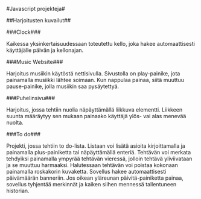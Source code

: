#Javascript projekteja#

##Harjoitusten kuvailut##

###Clock###

Kaikessa yksinkertaisuudessaan toteutettu kello, joka hakee automaattisesti käyttäjälle päivän ja kellonajan.

###Music Website###

Harjoitus musiikin käytöstä nettisivulla. Sivustolla on play-painike, jota painamalla musiikki lähtee soimaan. Kun nappulaa painaa, siitä muuttuu pause-painike, 
jolla musiikin saa pysäytettyä.

###Puhelinsivu###

Harjoitus, jossa tehtiin nuolia näpäyttämällä liikkuva elementti. Liikkeen suunta määräytyy sen mukaan painaako käyttäjä ylös- vai alas menevää nuolta.

###To do###

Projekti, jossa tehtiin to do-lista. Listaan voi lisätä asioita kirjoittamalla ja painamalla plus-painiketta tai näpäyttämällä enteriä. Tehtävän voi merkata tehdyiksi painamalla
ympyrää tehtävän vieressä, jolloin tehtävä yliviivataan ja se muuttuu harmaaksi. Halutessaan tehtävän voi poistaa kokonaan painamalla roskakorin kuvaketta. 
Sovellus hakee automaattisesti päivämäärän banneriin. Jos oikean yläreunan päivitä-painiketta painaa, sovellus tyhjentää merkinnät ja kaiken siihen mennessä tallentuneen historian.
